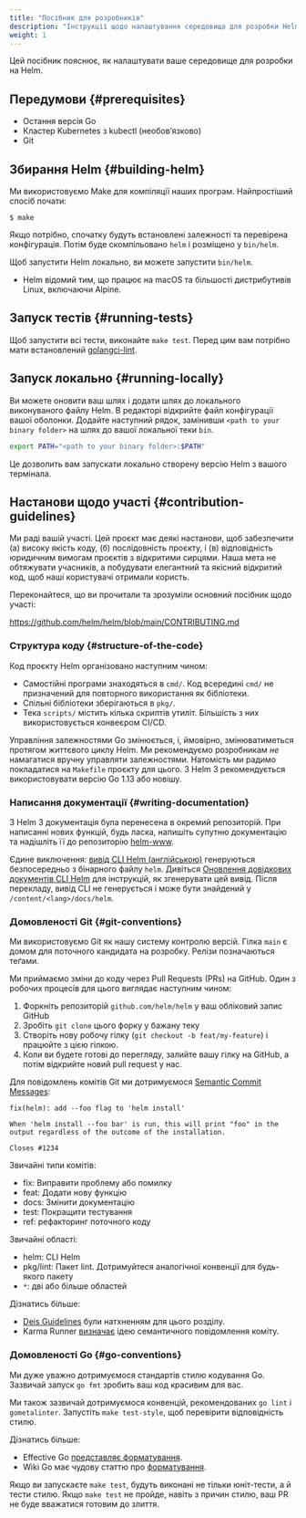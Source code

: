 ```yaml
---
title: "Посібник для розробників"
description: "Інструкції щодо налаштування середовища для розробки Helm."
weight: 1
---
```


Цей посібник пояснює, як налаштувати ваше середовище для розробки на Helm.

## Передумови {#prerequisites}

- Остання версія Go
- Кластер Kubernetes з kubectl (необовʼязково)
- Git

## Збирання Helm {#building-helm}

Ми використовуємо Make для компіляції наших програм. Найпростіший спосіб почати:

```console
$ make
```

Якщо потрібно, спочатку будуть встановлені залежності та перевірена конфігурація. Потім буде скомпільовано `helm` і розміщено у `bin/helm`.

Щоб запустити Helm локально, ви можете запустити `bin/helm`.

- Helm відомий тим, що працює на macOS та більшості дистрибутивів Linux, включаючи Alpine.

## Запуск тестів {#running-tests}

Щоб запустити всі тести, виконайте `make test`. Перед цим вам потрібно мати встановлений [golangci-lint](https://golangci-lint.run).

## Запуск локально {#running-locally}

Ви можете оновити ваш шлях і додати шлях до локального виконуваного файлу Helm. В редакторі відкрийте файл конфігурації вашої оболонки. Додайте наступний рядок, замінивши `<path to your binary folder>` на шлях до вашої локальної теки `bin`.

``` bash
export PATH="<path to your binary folder>:$PATH"
```

Це дозволить вам запускати локально створену версію Helm з вашого термінала.

## Настанови щодо участі {#contribution-guidelines}

Ми раді вашій участі. Цей проєкт має деякі настанови, щоб забезпечити (а) високу якість коду, (б) послідовність проєкту, і (в) відповідність юридичним вимогам проєктів з відкритими сирцями. Наша мета не обтяжувати учасників, а побудувати елегантний та якісний відкритий код, щоб наші користувачі отримали користь.

Переконайтеся, що ви прочитали та зрозуміли основний посібник щодо участі:

<https://github.com/helm/helm/blob/main/CONTRIBUTING.md>

### Структура коду {#structure-of-the-code}

Код проєкту Helm організовано наступним чином:

- Самостійні програми знаходяться в `cmd/`. Код всередині `cmd/` не призначений для повторного використання як бібліотеки.
- Спільні бібліотеки зберігаються в `pkg/`.
- Тека `scripts/` містить кілька скриптів утиліт. Більшість з них використовується конвеєром CI/CD.

Управління залежностями Go змінюється, і, ймовірно, змінюватиметься протягом життєвого циклу Helm. Ми рекомендуємо розробникам _не_ намагатися вручну управляти залежностями. Натомість ми радимо покладатися на `Makefile` проєкту для цього. З Helm 3 рекомендується використовувати версію Go 1.13 або новішу.

### Написання документації {#writing-documentation}

З Helm 3 документація була перенесена в окремий репозиторій. При написанні нових функцій, будь ласка, напишіть супутню документацію та надішліть її до репозиторію [helm-www](https://github.com/helm/helm-www).

Єдине виключення: [вивід CLI Helm (англійською)](/commands/index.mdx) генеруються безпосередньо з бінарного файлу `helm`. Дивіться [Оновлення довідкових документів CLI Helm](https://github.com/helm/helm-www#updating-the-helm-cli-reference-docs) для інструкцій, як згенерувати цей вивід. Після перекладу, вивід CLI не генерується і може бути знайдений у `/content/<lang>/docs/helm`.

### Домовленості Git {#git-conventions}

Ми використовуємо Git як нашу систему контролю версій. Гілка `main` є домом для поточного кандидата на розробку. Релізи позначаються теґами.

Ми приймаємо зміни до коду через Pull Requests (PRs) на GitHub. Один з робочих процесів для цього виглядає наступним чином:

1. Форкніть репозиторій `github.com/helm/helm` у ваш обліковий запис GitHub
2. Зробіть `git clone` цього форку у бажану теку
3. Створіть нову робочу гілку (`git checkout -b feat/my-feature`) і працюйте з цією гілкою.
4. Коли ви будете готові до перегляду, залийте вашу гілку на GitHub, а потім відкрийте новий pull request у нас.

Для повідомлень комітів Git ми дотримуємося [Semantic Commit Messages](https://karma-runner.github.io/0.13/dev/git-commit-msg.html):

```
fix(helm): add --foo flag to 'helm install'

When 'helm install --foo bar' is run, this will print "foo" in the
output regardless of the outcome of the installation.

Closes #1234
```

Звичайні типи комітів:

- fix: Виправити проблему або помилку
- feat: Додати нову функцію
- docs: Змінити документацію
- test: Покращити тестування
- ref: рефакторинг поточного коду

Звичайні області:

- helm: CLI Helm
- pkg/lint: Пакет lint. Дотримуйтеся аналогічної конвенції для будь-якого пакету
- `*`: дві або більше областей

Дізнатись більше:

- [Deis Guidelines](https://github.com/deis/workflow/blob/master/src/contributing/submitting-a-pull-request.md) були натхненням для цього розділу.
- Karma Runner [визначає](https://karma-runner.github.io/0.13/dev/git-commit-msg.html) ідею семантичного повідомлення коміту.

### Домовленості Go {#go-conventions}

Ми дуже уважно дотримуємося стандартів стилю кодування Go. Зазвичай запуск `go fmt` зробить ваш код красивим для вас.

Ми також зазвичай дотримуємося конвенцій, рекомендованих `go lint` і `gometalinter`. Запустіть `make test-style`, щоб перевірити відповідність стилю.

Дізнатись більше:

- Effective Go [представляє форматування](https://golang.org/doc/effective_go.html#formatting).
- Wiki Go має чудову статтю про [форматування](https://github.com/golang/go/wiki/CodeReviewComments).

Якщо ви запускаєте `make test`, будуть виконані не тільки юніт-тести, а й тести стилю. Якщо `make test` не пройде, навіть з причин стилю, ваш PR не буде вважатися готовим до злиття.
